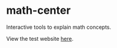 math-center
===========

Interactive tools to explain math concepts. 

View the test website [here](http://asgordon96.github.io/math-center).
